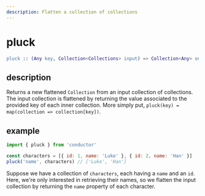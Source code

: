 ```yaml
---
description: Flatten a collection of collections
---
```


# pluck

```erlang
pluck :: (Any key, Collection<Collections> input) => Collection<Any> output
```

## description

Returns a new flattened `Collection` from an input collection of collections. The input collection is flattened by returning the value associated to the provided key of each inner collection. More simply put, `pluck(key) = map(collection => collection[key])`.

## example

```javascript
import { pluck } from 'conductor'

const characters = [{ id: 1, name: 'Luke' }, { id: 2, name: 'Han' }]
pluck('name', characters) // ['Luke', 'Han']
```

Suppose we have a collection of `characters`, each having a `name` and an `id`. Here, we're only interested in retrieving their names, so we flatten the input collection by returning the `name` property of each character.

